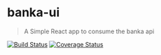 # banka-ui
> A Simple React app to consume the banka api

[![Build Status](https://travis-ci.com/chuxmykel/banka-ui.svg?branch=develop)](https://travis-ci.com/chuxmykel/banka-ui) [![Coverage Status](https://coveralls.io/repos/github/chuxmykel/banka-ui/badge.svg?branch=develop)](https://coveralls.io/github/chuxmykel/banka-ui?branch=develop)
